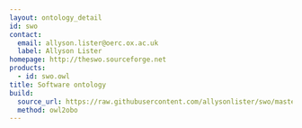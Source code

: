 ```yaml
---
layout: ontology_detail
id: swo
contact:
  email: allyson.lister@oerc.ox.ac.uk
  label: Allyson Lister
homepage: http://theswo.sourceforge.net
products:
  - id: swo.owl
title: Software ontology
build:
  source_url: https://raw.githubusercontent.com/allysonlister/swo/master/release/swo_inferred.owl
  method: owl2obo
---
```


